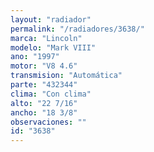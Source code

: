 ```yaml
---
layout: "radiador"
permalink: "/radiadores/3638/"
marca: "Lincoln"
modelo: "Mark VIII"
ano: "1997"
motor: "V8 4.6"
transmision: "Automática"
parte: "432344"
clima: "Con clima"
alto: "22 7/16"
ancho: "18 3/8"
observaciones: ""
id: "3638"
---
```


